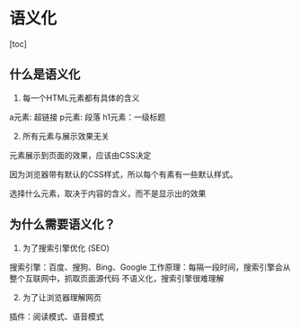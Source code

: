 # 语义化
[toc]
## 什么是语义化

1. 每一个HTML元素都有具体的含义

a元素: 超链接
p元素: 段落
h1元素：一级标题

2. 所有元素与展示效果无关

元素展示到页面的效果，应该由CSS决定

因为浏览器带有默认的CSS样式，所以每个有素有一些默认样式。

选择什么元素，取决于内容的含义，而不是显示出的效果

## 为什么需要语义化？

1. 为了搜索引擎优化 (SEO)

搜索引擎：百度、搜狗、Bing、Google
    工作原理：每隔一段时间，搜索引擎会从整个互联网中，抓取页面源代码
    不语义化，搜索引擎很难理解

2. 为了让浏览器理解网页

插件：阅读模式、语音模式